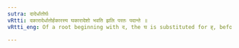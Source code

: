 ```yaml
---
sutra: दादेर्धातोर्घः
vRtti: दकारादेर्धातोर्हकारस्य घकारादेशो भवति झलि परतः पदान्ते ॥
vRtti_eng: Of a root beginning with द, the घ is substituted for ह्, before a _jhal_ letter or when final in a _Pada_.

---
```

